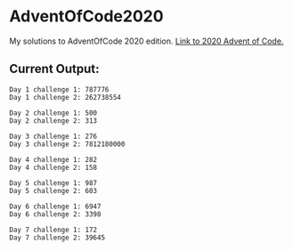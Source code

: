# AdventOfCode2020
My solutions to AdventOfCode 2020 edition. [Link to 2020 Advent of Code.](https://adventofcode.com/2020)

## Current Output:
```
Day 1 challenge 1: 787776
Day 1 challenge 2: 262738554

Day 2 challenge 1: 500
Day 2 challenge 2: 313

Day 3 challenge 1: 276
Day 3 challenge 2: 7812180000

Day 4 challenge 1: 282
Day 4 challenge 2: 158

Day 5 challenge 1: 987
Day 5 challenge 2: 603

Day 6 challenge 1: 6947
Day 6 challenge 2: 3398

Day 7 challenge 1: 172
Day 7 challenge 2: 39645
```
